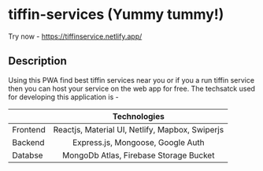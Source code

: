 # tiffin-services (Yummy tummy!)
Try now - https://tiffinservice.netlify.app/
## Description

Using this PWA find best tiffin services near you or if you a run tiffin service then you can host your service on the web app for free. The techsatck used for developing this application is -

|          |                  Technologies                   |
| -------- | :---------------------------------------------: |
| Frontend | Reactjs, Material UI, Netlify, Mapbox, Swiperjs |
| Backend  |        Express.js, Mongoose, Google Auth        |
| Databse  |     MongoDb Atlas, Firebase Storage Bucket      |
